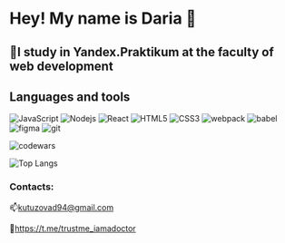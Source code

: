 # Hey! My name is Daria 👋

## 🌱I study in Yandex.Praktikum at the faculty of web development

## Languages and tools
![JavaScript](https://img.shields.io/badge/-JavaScript-black?style=flat-square&logo=javascript)
![Nodejs](https://img.shields.io/badge/-Nodejs-black?style=flat-square&logo=Node.js)
![React](https://img.shields.io/badge/-React-black?style=flat-square&logo=react)
![HTML5](https://img.shields.io/badge/-HTML5-E34F26?style=flat-square&logo=html5&logoColor=white)
![CSS3](https://img.shields.io/badge/-CSS3-1572B6?style=flat-square&logo=css3)
![webpack](https://img.shields.io/badge/Webpack-090909?style=flat-square&logo=webpack)
![babel](https://img.shields.io/badge/Babel-090909?style=flat-square&logo=babel)
![figma](https://img.shields.io/badge/Figma-090909?style=flat-square&logo=figma)
![git](https://img.shields.io/badge/Git-090909?style=flat-square&logo=git)

![codewars](https://www.codewars.com/users/DariaKutuzova/badges/micro)

![Top Langs](https://github-readme-stats.vercel.app/api/top-langs/?username=dariakutuzova&hide=TeX&layout=compact)

### Contacts:
📫kutuzovad94@gmail.com

💬https://t.me/trustme_iamadoctor

<!--
**DariaKutuzova/DariaKutuzova** is a ✨ _special_ ✨ repository because its `README.md` (this file) appears on your GitHub profile.

Here are some ideas to get you started:

- 🔭 I’m currently working on ...
- 🌱 I’m currently learning ...
- 👯 I’m looking to collaborate on ...
- 🤔 I’m looking for help with ...
- 💬 Ask me about ...
- 📫 How to reach me: ...
- 😄 Pronouns: ...
- ⚡ Fun fact: ...
-->
